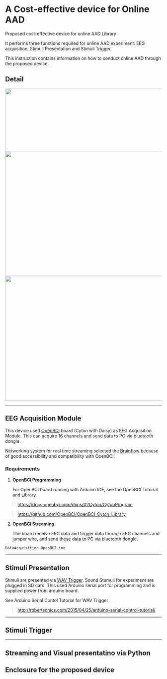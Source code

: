 # A Cost-effective device for Online AAD

Proposed cost-effective device for online AAD Library

It performs three functions required for online AAD experiment: EEG acquisition, Stimuli Presentation and Stimuli Trigger.

This instruction contains information on how to conduct online AAD through the proposed device.

## Detail

<img src="https://user-images.githubusercontent.com/85104167/142797442-7c8c5677-199c-4192-8cdf-e37cbf4d5fd9.jpg" width="600" height="200">
<img src="https://user-images.githubusercontent.com/85104167/142797446-1ed05680-9816-4fd7-a80c-fed93afa0ad8.jpg" width="600" height="400">
<img src="https://user-images.githubusercontent.com/85104167/142797452-4d86a22f-e608-44a9-a706-3fac1b7e39b9.jpg" width="600" height="400">



***
## EEG Acquisition Module
This device used [OpenBCI](https://openbci.com/?utm_source=google&utm_medium=cpc&utm_campaign=716348300&utm_content=openbci&gclid=Cj0KCQiA-eeMBhCpARIsAAZfxZBwfN8ei8seomxZ255WDN04UvwYix6hzXr-pJoc7drJViXE77-MirIaAnfWEALw_wcB) board (Cyton with Daisy) as EEG Acquisition Module. This can acquire 16 channels and send data to PC via bluetooth dongle.

Networking system for real time streaming selected the [Brainflow](https://github.com/brainflow-dev/brainflow) because of good accessibility and compatibility with OpenBCI. 

### Requirements
1. **OpenBCI Programming**

    For OpenBCI board running with Arduino IDE, see the OpenBCI Tutorial and Library.

>https://docs.openbci.com/docs/02Cyton/CytonProgram

>https://github.com/OpenBCI/OpenBCI_Cyton_Library


2. **OpenBCI Streaming**

    The board receive EEG data and trigger data through EEG channels and jumper wire, and send these data to PC via bluetooth dongle.
```
DataAcquisition_OpenBCI.ino
```

***
## Stimuli Presentation
Stimuli are presented via [WAV Trigger](https://github.com/robertsonics/WAV-Trigger-Arduino-Serial-Library). 
Sound Stumuli for experiment are plugged in SD card. This used Arduino serial port for programming and is supplied power from arduino board.

See Arduino Serial Contol Tutorial for WAV Trigger
>http://robertsonics.com/2015/04/25/arduino-serial-control-tutorial/


***
## Stimuli Trigger





***
## Streaming and Visual presentatino via Python




## Enclosure for the proposed device

